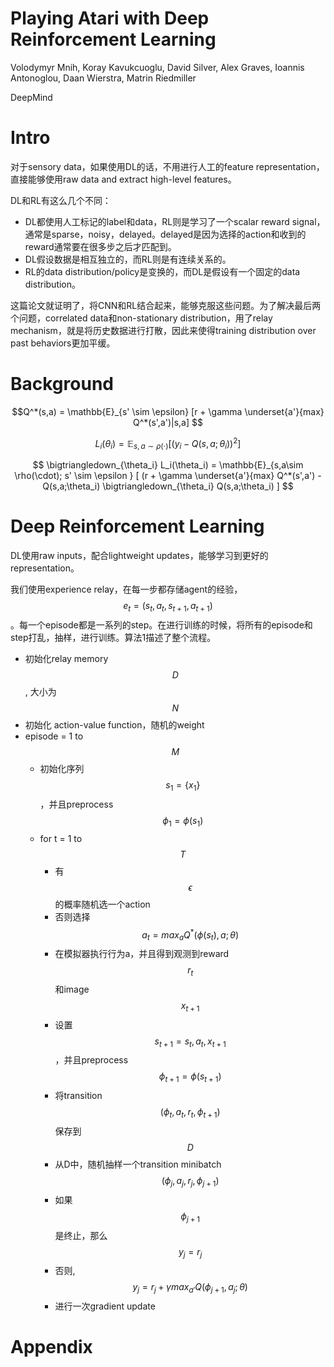 # Playing Atari with Deep Reinforcement Learning

Volodymyr Mnih, Koray Kavukcuoglu, David Silver, Alex Graves, Ioannis Antonoglou, Daan Wierstra, Matrin Riedmiller

DeepMind

# Intro

对于sensory data，如果使用DL的话，不用进行人工的feature representation，直接能够使用raw data and extract high-level features。

DL和RL有这么几个不同：
+ DL都使用人工标记的label和data，RL则是学习了一个scalar reward signal，通常是sparse，noisy，delayed。delayed是因为选择的action和收到的reward通常要在很多步之后才匹配到。
+ DL假设数据是相互独立的，而RL则是有连续关系的。
+ RL的data distribution/policy是变换的，而DL是假设有一个固定的data distribution。

这篇论文就证明了，将CNN和RL结合起来，能够克服这些问题。为了解决最后两个问题，correlated data和non-stationary distribution，用了relay mechanism，就是将历史数据进行打散，因此来使得training distribution over past behaviors更加平缓。

# Background

$$Q^*(s,a) = \mathbb{E}_{s' \sim \epsilon} [r + \gamma \underset{a'}{max} Q^*(s',a')|s,a] $$

$$L_i(\theta_i) = \mathbb{E}_{s,a\sim \rho(\cdot)} [ ( y_i - Q(s,a;\theta_i) )^2 ] $$

$$ \bigtriangledown_{\theta_i} L_i(\theta_i) = \mathbb{E}_{s,a\sim \rho(\cdot); s' \sim \epsilon } [ (r + \gamma \underset{a'}{max} Q^*(s',a') - Q(s,a;\theta_i) \bigtriangledown_{\theta_i} Q(s,a;\theta_i) ] $$

# Deep Reinforcement Learning

DL使用raw inputs，配合lightweight updates，能够学习到更好的representation。

我们使用experience relay，在每一步都存储agent的经验，$$e_t = (s_t, a_t, s_{t+1}, a_{t+1})$$。每一个episode都是一系列的step。在进行训练的时候，将所有的episode和step打乱，抽样，进行训练。算法1描述了整个流程。

> 
+ 初始化relay memory $$D$$, 大小为 $$N$$
+ 初始化 action-value function，随机的weight
+ episode = 1 to $$M$$
    + 初始化序列$$s_1=\{x_1\}$$，并且preprocess $$\phi_1 = \phi(s_1)$$
    + for t = 1 to $$T$$
        + 有$$\epsilon$$的概率随机选一个action
        + 否则选择$$a_t = max_a Q^*(\phi(s_t), a; \theta)$$
        + 在模拟器执行行为a，并且得到观测到reward $$r_t$$和image $$x_{t+1}$$
        + 设置$$s_{t+1} = s_t, a_t, x_{t+1}$$，并且preprocess $$\phi_{t+1} = \phi(s_{t+1})$$
        + 将transition $$(\phi_t, a_t, r_t, \phi_{t+1})$$保存到$$D$$
        + 从D中，随机抽样一个transition minibatch $$(\phi_j, a_j, r_j, \phi_{j+1})$$
        + 如果$$\phi_{j+1}$$是终止，那么$$y_j=r_j$$
        + 否则,$$y_j = r_j + \gamma max_{a'} Q(\phi_{j+1}, a_j; \theta)$$
        + 进行一次gradient update

# Appendix


